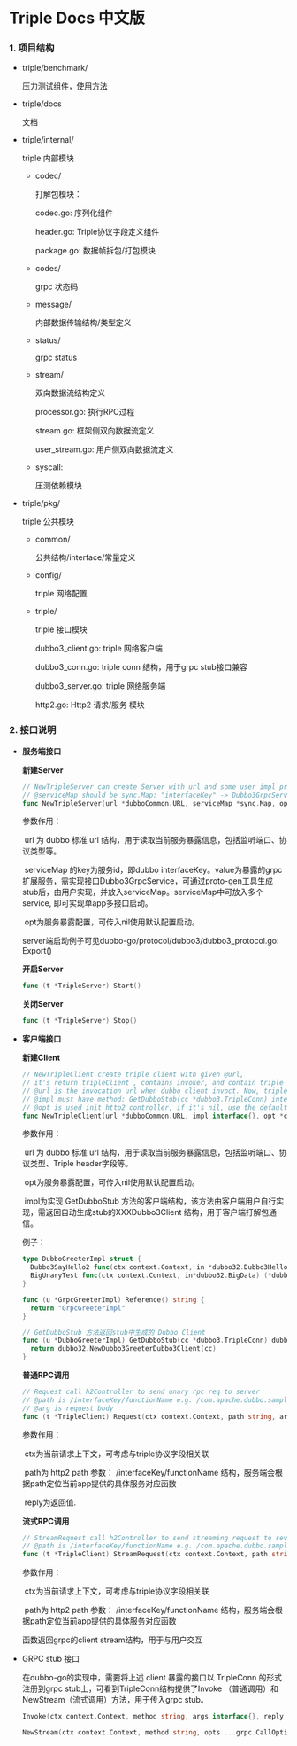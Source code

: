 # Triple Docs 中文版

### 1. 项目结构

- triple/benchmark/

  压力测试组件，[使用方法](../benchmark/readme.md)

- triple/docs

  文档

- triple/internal/

  triple 内部模块

  - codec/

    打解包模块：

    codec.go: 序列化组件

    header.go: Triple协议字段定义组件

    package.go: 数据帧拆包/打包模块

  - codes/

    grpc 状态码

  - message/

    内部数据传输结构/类型定义

  - status/

    grpc status

  - stream/

    双向数据流结构定义

    processor.go: 执行RPC过程

    stream.go: 框架侧双向数据流定义

    user_stream.go: 用户侧双向数据流定义

  - syscall: 

    压测依赖模块

- triple/pkg/

  triple 公共模块

  - common/

    公共结构/interface/常量定义

  - config/

    triple 网络配置

  - triple/

    triple 接口模块

    dubbo3_client.go: triple 网络客户端

    dubbo3_conn.go: triple conn 结构，用于grpc stub接口兼容

    dubbo3_server.go: triple 网络服务端

    http2.go: Http2 请求/服务 模块

### 2. 接口说明

- **服务端接口**

  **新建Server**

  ```go
  // NewTripleServer can create Server with url and some user impl providers stored in @serviceMap
  // @serviceMap should be sync.Map: "interfaceKey" -> Dubbo3GrpcService
  func NewTripleServer(url *dubboCommon.URL, serviceMap *sync.Map, opt *config.Option) 
  ```

  参数作用：

  ​	url 为 dubbo 标准 url 结构，用于读取当前服务暴露信息，包括监听端口、协议类型等。

  ​	serviceMap 的key为服务id，即dubbo interfaceKey。value为暴露的grpc扩展服务，需实现接口Dubbo3GrpcService，可通过proto-gen工具生成stub后，由用户实现，并放入serviceMap。serviceMap中可放入多个service, 即可实现单app多接口启动。

  ​	opt为服务暴露配置，可传入nil使用默认配置启动。

  server端启动例子可见dubbo-go/protocol/dubbo3/dubbo3_protocol.go: Export()

  **开启Server**

  ```go
  func (t *TripleServer) Start() 
  ```

  **关闭Server**

  ```go
  func (t *TripleServer) Stop()
  ```

  

- **客户端接口**

  **新建Client**

  ```go
  // NewTripleClient create triple client with given @url,
  // it's return tripleClient , contains invoker, and contain triple conn
  // @url is the invocation url when dubbo client invoct. Now, triple only use Location and Protocol field of url.
  // @impl must have method: GetDubboStub(cc *dubbo3.TripleConn) interface{}, to be capable with grpc
  // @opt is used init http2 controller, if it's nil, use the default config
  func NewTripleClient(url *dubboCommon.URL, impl interface{}, opt *config.Option) (*TripleClient, error) {
  ```

  参数作用：

  ​	url 为 dubbo 标准 url 结构，用于读取当前服务暴露信息，包括监听端口、协议类型、Triple header字段等。

  ​	opt为服务暴露配置，可传入nil使用默认配置启动。

  ​	impl为实现 GetDubboStub 方法的客户端结构，该方法由客户端用户自行实现，需返回自动生成stub的XXXDubbo3Client 结构，用于客户端打解包通信。

  例子：

  ```go
  type DubboGreeterImpl struct {
  	Dubbo3SayHello2 func(ctx context.Context, in *dubbo32.Dubbo3HelloRequest, out *dubbo32.Dubbo3HelloReply) error
  	BigUnaryTest func(ctx context.Context, in*dubbo32.BigData) (*dubbo32.BigData,error)
  }
  
  func (u *GrpcGreeterImpl) Reference() string {
  	return "GrpcGreeterImpl"
  }
  
  // GetDubboStub 方法返回stub中生成的 Dubbo Client
  func (u *DubboGreeterImpl) GetDubboStub(cc *dubbo3.TripleConn) dubbo32.Dubbo3GreeterClient {
  	return dubbo32.NewDubbo3GreeterDubbo3Client(cc)
  }
  ```

  **普通RPC调用**

  ```go
  // Request call h2Controller to send unary rpc req to server
  // @path is /interfaceKey/functionName e.g. /com.apache.dubbo.sample.basic.IGreeter/BigUnaryTest
  // @arg is request body
  func (t *TripleClient) Request(ctx context.Context, path string, arg, reply proto.Message) error 
  ```

  参数作用：

  ​	ctx为当前请求上下文，可考虑与triple协议字段相关联

  ​	path为 http2 path 参数： /interfaceKey/functionName 结构，服务端会根据path定位当前app提供的具体服务对应函数

  ​	reply为返回值.

  

  **流式RPC调用**

  ```go
  // StreamRequest call h2Controller to send streaming request to sever, to start link.
  // @path is /interfaceKey/functionName e.g. /com.apache.dubbo.sample.basic.IGreeter/BigStreamTest
  func (t *TripleClient) StreamRequest(ctx context.Context, path string) (grpc.ClientStream, error)
  ```

  参数作用：

  ​	ctx为当前请求上下文，可考虑与triple协议字段相关联

  ​	path为 http2 path 参数： /interfaceKey/functionName 结构，服务端会根据path定位当前app提供的具体服务对应函数

  函数返回grpc的client stream结构，用于与用户交互

- GRPC stub 接口

  在dubbo-go的实现中，需要将上述 client 暴露的接口以 TripleConn 的形式注册到grpc stub上，可看到TripleConn结构提供了Invoke （普通调用）和NewStream（流式调用）方法，用于传入grpc stub。

  ```go
  Invoke(ctx context.Context, method string, args interface{}, reply interface{}, opts ...grpc.CallOption) error
  
  NewStream(ctx context.Context, method string, opts ...grpc.CallOption) (grpc.ClientStream, error)
  ```

  